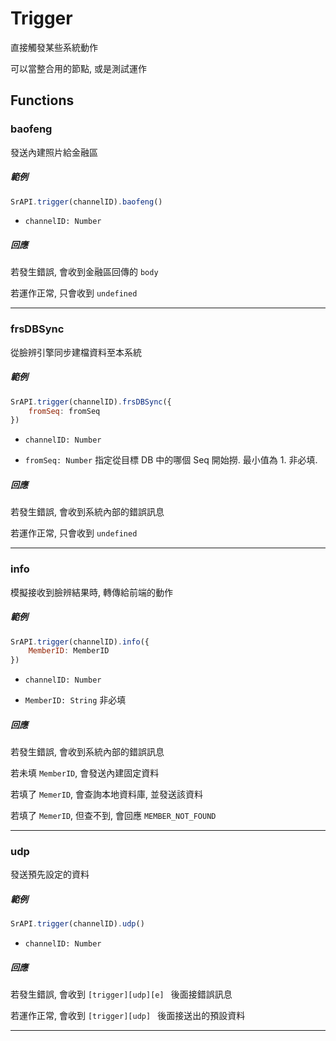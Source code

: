 # Trigger

直接觸發某些系統動作

可以當整合用的節點, 或是測試運作

## Functions

### baofeng

發送內建照片給金融區

##### 範例

```javascript
SrAPI.trigger(channelID).baofeng()
```

- `channelID: Number`

##### 回應

若發生錯誤, 會收到金融區回傳的 `body`

若運作正常, 只會收到 `undefined`

---

### frsDBSync

從臉辨引擎同步建檔資料至本系統

##### 範例

```javascript
SrAPI.trigger(channelID).frsDBSync({
    fromSeq: fromSeq
})
```

- `channelID: Number`

- `fromSeq: Number` 指定從目標 DB 中的哪個 Seq 開始撈. 最小值為 1. 非必填.


##### 回應

若發生錯誤, 會收到系統內部的錯誤訊息

若運作正常, 只會收到 `undefined`

---

### info

模擬接收到臉辨結果時, 轉傳給前端的動作

##### 範例

```javascript
SrAPI.trigger(channelID).info({
    MemberID: MemberID
})
```

- `channelID: Number`

- `MemberID: String` 非必填

##### 回應

若發生錯誤, 會收到系統內部的錯誤訊息

若未填 `MemberID`, 會發送內建固定資料

若填了 `MemerID`, 會查詢本地資料庫, 並發送該資料

若填了 `MemerID`, 但查不到, 會回應 `MEMBER_NOT_FOUND`


---

### udp

發送預先設定的資料

##### 範例

```javascript
SrAPI.trigger(channelID).udp()
```

- `channelID: Number`


##### 回應

若發生錯誤, 會收到 `[trigger][udp][e] ` 後面接錯誤訊息

若運作正常, 會收到 `[trigger][udp] ` 後面接送出的預設資料

---
